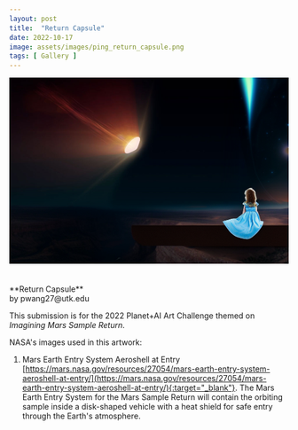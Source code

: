 ```yaml
---
layout: post
title:  "Return Capsule"
date: 2022-10-17
image: assets/images/ping_return_capsule.png
tags: [ Gallery ]
---
```


<div><img src="/assets/images/ping_return_capsule.png" class="img-fluid" alt="style" /></div>
<br/>
<br/>
**Return Capsule**<br/>
by pwang27@utk.edu<br/>

This submission is for the 2022 Planet+AI Art Challenge themed on *Imagining Mars Sample Return*.   

NASA's images used in this artwork: <br/>   
1. Mars Earth Entry System Aeroshell at Entry [https://mars.nasa.gov/resources/27054/mars-earth-entry-system-aeroshell-at-entry/](https://mars.nasa.gov/resources/27054/mars-earth-entry-system-aeroshell-at-entry/){:target="_blank"}. The Mars Earth Entry System for the Mars Sample Return will contain the orbiting sample inside a disk-shaped vehicle with a heat shield for safe entry through the Earth's atmosphere.  




